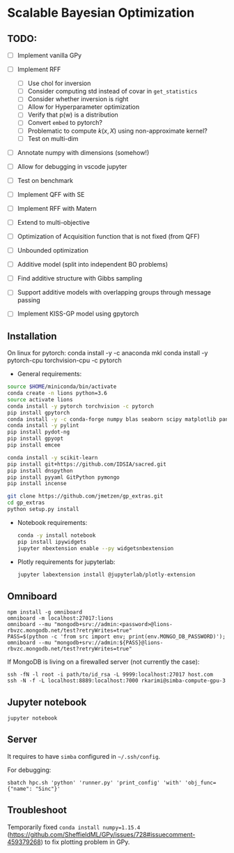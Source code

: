 # Scalable Bayesian Optimization


## TODO:

- [ ] Implement vanilla GPy
- [ ] Implement RFF
  - [ ] Use chol for inversion
  - [ ] Consider computing std instead of covar in `get_statistics`
  - [ ] Consider whether inversion is right
  - [ ] Allow for Hyperparameter optimization
  - [ ] Verify that p(w) is a distribution
  - [ ] Convert `embed` to pytorch?
  - [ ] Problematic to compute $k(x,X)$ using non-approximate 
  kernel?
  - [ ] Test on multi-dim
- [ ] Annotate numpy with dimensions (somehow!)
- [ ] Allow for debugging in vscode jupyter
- [ ] Test on benchmark
- [ ] Implement QFF with SE
- [ ] Implement RFF with Matern
- [ ] Extend to multi-objective
- [ ] Optimization of Acquisition function that is not fixed (from QFF)
- [ ] Unbounded optimization
- [ ] Additive model (split into independent BO problems)
- [ ] Find additive structure with Gibbs sampling
- [ ] Support additive models with overlapping groups through message passing

- [ ] Implement KISS-GP model using gpytorch


## Installation

On linux for pytorch:
conda install -y -c anaconda mkl
conda install -y pytorch-cpu torchvision-cpu -c pytorch

- General requirements:
```bash
source $HOME/miniconda/bin/activate
conda create -n lions python=3.6
source activate lions
conda install -y pytorch torchvision -c pytorch
pip install gpytorch
conda install -y -c conda-forge numpy blas seaborn scipy matplotlib pandas gpy
conda install -y pylint
pip install pydot-ng
pip install gpyopt
pip install emcee

conda install -y scikit-learn
pip install git+https://github.com/IDSIA/sacred.git
pip install dnspython
pip install pyyaml GitPython pymongo
pip install incense

git clone https://github.com/jmetzen/gp_extras.git
cd gp_extras
python setup.py install 
```

- Notebook requirements:
  ```bash
  conda -y install notebook
  pip install ipywidgets
  jupyter nbextension enable --py widgetsnbextension
  ```

- Plotly requirements for jupyterlab:  
  ```bash
  jupyter labextension install @jupyterlab/plotly-extension
  ```

## Omniboard

```
npm install -g omniboard
omniboard -m localhost:27017:lions
omniboard --mu "mongodb+srv://admin:<password>@lions-rbvzc.mongodb.net/test?retryWrites=true"
PASS=$(python -c 'from src import env; print(env.MONGO_DB_PASSWORD)'); omniboard --mu "mongodb+srv://admin:${PASS}@lions-rbvzc.mongodb.net/test?retryWrites=true"
```

If MongoDB is living on a firewalled server (not currently the case):
```
ssh -fN -l root -i path/to/id_rsa -L 9999:localhost:27017 host.com
ssh -N -f -L localhost:8889:localhost:7000 rkarimi@simba-compute-gpu-3
```

## Jupyter notebook

```
jupyter notebook
```

## Server

It requires to have `simba` configured in `~/.ssh/config`.

For debugging:
```
sbatch hpc.sh 'python' 'runner.py' 'print_config' 'with' 'obj_func={"name": "Sinc"}'
```

## Troubleshoot

  Temporarily fixed `conda install numpy=1.15.4` (https://github.com/SheffieldML/GPy/issues/728#issuecomment-459379268) to fix plotting problem in GPy.
